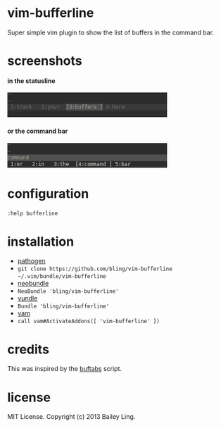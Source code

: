 # vim-bufferline

Super simple vim plugin to show the list of buffers in the command bar.

# screenshots

#### in the statusline

![img](img/bufferline-status.png)

#### or the command bar

![img](img/bufferline-command.png)

# configuration

`:help bufferline`

# installation

*  [pathogen](https://github.com/tpope/vim-pathogen)
  *  `git clone https://github.com/bling/vim-bufferline ~/.vim/bundle/vim-bufferline`
*  [neobundle](https://github.com/Shougo/neobundle.vim)
  *  `NeoBundle 'bling/vim-bufferline'`
*  [vundle](https://github.com/gmarik/vundle)
  *  `Bundle 'bling/vim-bufferline'`
*  [vam](https://github.com/MarcWeber/vim-addon-manager)
  *  `call vam#ActivateAddons([ 'vim-bufferline' ])`

# credits

This was inspired by the [buftabs](http://www.vim.org/scripts/script.php?script_id=1664) script.

# license

MIT License. Copyright (c) 2013 Bailey Ling.
